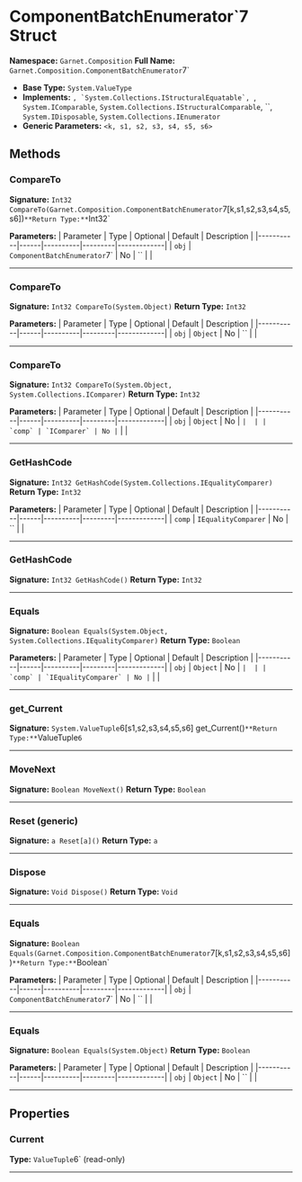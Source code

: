 # ComponentBatchEnumerator`7 Struct

**Namespace:** `Garnet.Composition`
**Full Name:** `Garnet.Composition.ComponentBatchEnumerator`7`
- **Base Type:** `System.ValueType`
- **Implements:** ``, `System.Collections.IStructuralEquatable`, ``, `System.IComparable`, `System.Collections.IStructuralComparable`, ``, `System.IDisposable`, `System.Collections.IEnumerator`
- **Generic Parameters:** `<k, s1, s2, s3, s4, s5, s6>`

## Methods

### CompareTo

**Signature:** `Int32 CompareTo(Garnet.Composition.ComponentBatchEnumerator`7[k,s1,s2,s3,s4,s5,s6])`
**Return Type:** `Int32`

**Parameters:**
| Parameter | Type | Optional | Default | Description |
|-----------|------|----------|---------|-------------|
| `obj` | `ComponentBatchEnumerator`7` | No | `` |  |

---

### CompareTo

**Signature:** `Int32 CompareTo(System.Object)`
**Return Type:** `Int32`

**Parameters:**
| Parameter | Type | Optional | Default | Description |
|-----------|------|----------|---------|-------------|
| `obj` | `Object` | No | `` |  |

---

### CompareTo

**Signature:** `Int32 CompareTo(System.Object, System.Collections.IComparer)`
**Return Type:** `Int32`

**Parameters:**
| Parameter | Type | Optional | Default | Description |
|-----------|------|----------|---------|-------------|
| `obj` | `Object` | No | `` |  |
| `comp` | `IComparer` | No | `` |  |

---

### GetHashCode

**Signature:** `Int32 GetHashCode(System.Collections.IEqualityComparer)`
**Return Type:** `Int32`

**Parameters:**
| Parameter | Type | Optional | Default | Description |
|-----------|------|----------|---------|-------------|
| `comp` | `IEqualityComparer` | No | `` |  |

---

### GetHashCode

**Signature:** `Int32 GetHashCode()`
**Return Type:** `Int32`

---

### Equals

**Signature:** `Boolean Equals(System.Object, System.Collections.IEqualityComparer)`
**Return Type:** `Boolean`

**Parameters:**
| Parameter | Type | Optional | Default | Description |
|-----------|------|----------|---------|-------------|
| `obj` | `Object` | No | `` |  |
| `comp` | `IEqualityComparer` | No | `` |  |

---

### get_Current

**Signature:** `System.ValueTuple`6[s1,s2,s3,s4,s5,s6] get_Current()`
**Return Type:** `ValueTuple`6`

---

### MoveNext

**Signature:** `Boolean MoveNext()`
**Return Type:** `Boolean`

---

### Reset (generic)

**Signature:** `a Reset[a]()`
**Return Type:** `a`

---

### Dispose

**Signature:** `Void Dispose()`
**Return Type:** `Void`

---

### Equals

**Signature:** `Boolean Equals(Garnet.Composition.ComponentBatchEnumerator`7[k,s1,s2,s3,s4,s5,s6])`
**Return Type:** `Boolean`

**Parameters:**
| Parameter | Type | Optional | Default | Description |
|-----------|------|----------|---------|-------------|
| `obj` | `ComponentBatchEnumerator`7` | No | `` |  |

---

### Equals

**Signature:** `Boolean Equals(System.Object)`
**Return Type:** `Boolean`

**Parameters:**
| Parameter | Type | Optional | Default | Description |
|-----------|------|----------|---------|-------------|
| `obj` | `Object` | No | `` |  |

---

## Properties

### Current

**Type:** `ValueTuple`6` (read-only)

---